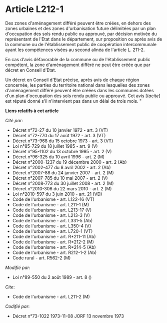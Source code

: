 # Article L212-1

Des zones d'aménagement différé peuvent être créées, en dehors des zones urbaines et des zones d'urbanisation future
délimitées par un plan d'occupation des sols rendu public ou approuvé, par décision motivée du représentant de l'Etat dans le
département, sur proposition ou après avis de la commune ou de l'établissement public de coopération intercommunale ayant les
compétences visées au second alinéa de l'article L. 211-2.

En cas d'avis défavorable de la commune ou de l'établissement public compétent, la zone d'aménagement différé ne peut être
créée que par décret en Conseil d'Etat.

Un décret en Conseil d'Etat précise, après avis de chaque région concernée, les parties du territoire national dans
lesquelles des zones d'aménagement différé peuvent être créées dans les communes dotées d'un plan d'occupation des sols rendu
public ou approuvé. Cet avis [*tacite*] est réputé donné s'il n'intervient pas dans un délai de trois mois. "

**Liens relatifs à cet article**

_Cité par_:

  - Décret n°72-27 du 10 janvier 1972 - art. 3 (VT)
  - Décret n°72-770 du 17 août 1972 - art. 3 (VT)
  - Décret n°73-968 du 15 octobre 1973 - art. 3 (VT)
  - Loi n°85-729 du 18 juillet 1985 - art. 9 (V)
  - Décret n°95-1102 du 13 octobre 1995 - art. 2 (V)
  - Décret n°96-325 du 10 avril 1996 - art. 2 (M)
  - Décret n°2000-1237 du 19 décembre 2000 - art. 2 (Ab)
  - Décret n°2002-477 du 8 avril 2002 - art. 2 (Ab)
  - Décret n°2007-88 du 24 janvier 2007 - art. 2 (M)
  - Décret n°2007-785 du 10 mai 2007 - art. 2 (V)
  - Décret n°2008-773 du 30 juillet 2008 - art. 2 (M)
  - Décret n°2010-306 du 22 mars 2010 - art. 2 (M)
  - Loi n°2010-597 du 3 juin 2010 - art. 21 (VD)
  - Code de l'urbanisme - art. L122-16 (VT)
  - Code de l'urbanisme - art. L211-1 (M)
  - Code de l'urbanisme - art. L213-17 (V)
  - Code de l'urbanisme - art. L213-3 (V)
  - Code de l'urbanisme - art. L331-5 (Ab)
  - Code de l'urbanisme - art. L350-4 (V)
  - Code de l'urbanisme - art. L720-1 (VT)
  - Code de l'urbanisme - art. R*211-11 (Ab)
  - Code de l'urbanisme - art. R*212-2 (M)
  - Code de l'urbanisme - art. R*214-5 (Ab)
  - Code de l'urbanisme - art. R212-1-2 (Ab)
  - Code rural - art. R562-2 (M)

_Modifié par_:

  - Loi n°89-550 du 2 août 1989 - art. 8 ()

_Cite_:

  - Code de l'urbanisme - art. L211-2 (M)

_Codifié par_:

  - Décret n°73-1022 1973-11-08 JORF 13 novembre 1973

